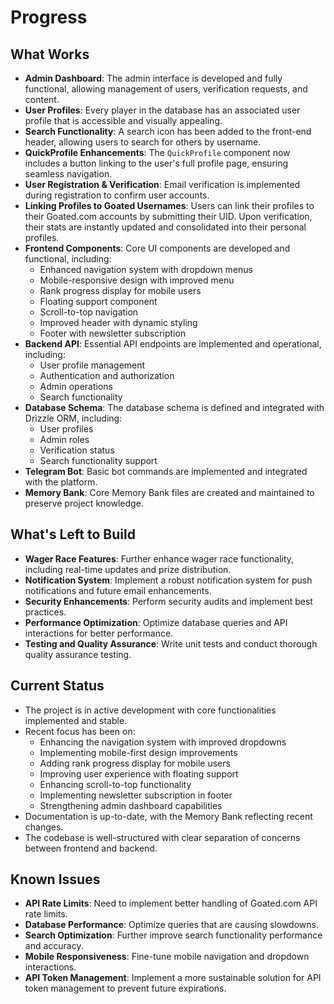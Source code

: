 # Progress

## What Works

- **Admin Dashboard**: The admin interface is developed and fully functional, allowing management of users, verification requests, and content.
- **User Profiles**: Every player in the database has an associated user profile that is accessible and visually appealing.
- **Search Functionality**: A search icon has been added to the front-end header, allowing users to search for others by username.
- **QuickProfile Enhancements**: The `QuickProfile` component now includes a button linking to the user's full profile page, ensuring seamless navigation.
- **User Registration & Verification**: Email verification is implemented during registration to confirm user accounts.
- **Linking Profiles to Goated Usernames**: Users can link their profiles to their Goated.com accounts by submitting their UID. Upon verification, their stats are instantly updated and consolidated into their personal profiles.
- **Frontend Components**: Core UI components are developed and functional, including:
  - Enhanced navigation system with dropdown menus
  - Mobile-responsive design with improved menu
  - Rank progress display for mobile users
  - Floating support component
  - Scroll-to-top navigation
  - Improved header with dynamic styling
  - Footer with newsletter subscription
- **Backend API**: Essential API endpoints are implemented and operational, including:
  - User profile management
  - Authentication and authorization
  - Admin operations
  - Search functionality
- **Database Schema**: The database schema is defined and integrated with Drizzle ORM, including:
  - User profiles
  - Admin roles
  - Verification status
  - Search functionality support
- **Telegram Bot**: Basic bot commands are implemented and integrated with the platform.
- **Memory Bank**: Core Memory Bank files are created and maintained to preserve project knowledge.

## What's Left to Build

- **Wager Race Features**: Further enhance wager race functionality, including real-time updates and prize distribution.
- **Notification System**: Implement a robust notification system for push notifications and future email enhancements.
- **Security Enhancements**: Perform security audits and implement best practices.
- **Performance Optimization**: Optimize database queries and API interactions for better performance.
- **Testing and Quality Assurance**: Write unit tests and conduct thorough quality assurance testing.

## Current Status

- The project is in active development with core functionalities implemented and stable.
- Recent focus has been on:
  - Enhancing the navigation system with improved dropdowns
  - Implementing mobile-first design improvements
  - Adding rank progress display for mobile users
  - Improving user experience with floating support
  - Enhancing scroll-to-top functionality
  - Implementing newsletter subscription in footer
  - Strengthening admin dashboard capabilities
- Documentation is up-to-date, with the Memory Bank reflecting recent changes.
- The codebase is well-structured with clear separation of concerns between frontend and backend.

## Known Issues

- **API Rate Limits**: Need to implement better handling of Goated.com API rate limits.
- **Database Performance**: Optimize queries that are causing slowdowns.
- **Search Optimization**: Further improve search functionality performance and accuracy.
- **Mobile Responsiveness**: Fine-tune mobile navigation and dropdown interactions.
- **API Token Management**: Implement a more sustainable solution for API token management to prevent future expirations.
